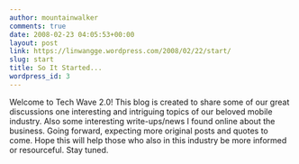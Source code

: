 ```yaml
---
author: mountainwalker
comments: true
date: 2008-02-23 04:05:53+00:00
layout: post
link: https://linwangge.wordpress.com/2008/02/22/start/
slug: start
title: So It Started...
wordpress_id: 3
---
```


Welcome to Tech Wave 2.0!
This blog is created to share some of our great discussions one interesting and intriguing topics of our beloved mobile industry. Also some interesting write-ups/news I found online about the business.
Going forward, expecting more original posts and quotes to come. Hope this will help those who also in this industry be more informed or resourceful.
Stay tuned.
